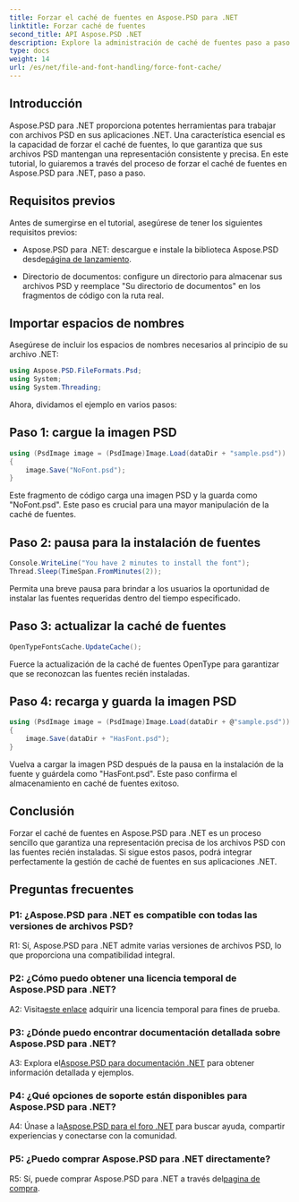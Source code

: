 ```yaml
---
title: Forzar el caché de fuentes en Aspose.PSD para .NET
linktitle: Forzar caché de fuentes
second_title: API Aspose.PSD .NET
description: Explore la administración de caché de fuentes paso a paso en Aspose.PSD para .NET. Garantice una representación precisa con esta poderosa biblioteca .NET.
type: docs
weight: 14
url: /es/net/file-and-font-handling/force-font-cache/
---
```

## Introducción

Aspose.PSD para .NET proporciona potentes herramientas para trabajar con archivos PSD en sus aplicaciones .NET. Una característica esencial es la capacidad de forzar el caché de fuentes, lo que garantiza que sus archivos PSD mantengan una representación consistente y precisa. En este tutorial, lo guiaremos a través del proceso de forzar el caché de fuentes en Aspose.PSD para .NET, paso a paso.

## Requisitos previos

Antes de sumergirse en el tutorial, asegúrese de tener los siguientes requisitos previos:

- Aspose.PSD para .NET: descargue e instale la biblioteca Aspose.PSD desde[página de lanzamiento](https://releases.aspose.com/psd/net/).

- Directorio de documentos: configure un directorio para almacenar sus archivos PSD y reemplace "Su directorio de documentos" en los fragmentos de código con la ruta real.

## Importar espacios de nombres

Asegúrese de incluir los espacios de nombres necesarios al principio de su archivo .NET:

```csharp
using Aspose.PSD.FileFormats.Psd;
using System;
using System.Threading;
```

Ahora, dividamos el ejemplo en varios pasos:

## Paso 1: cargue la imagen PSD

```csharp
using (PsdImage image = (PsdImage)Image.Load(dataDir + "sample.psd"))
{
    image.Save("NoFont.psd");
}
```

Este fragmento de código carga una imagen PSD y la guarda como "NoFont.psd". Este paso es crucial para una mayor manipulación de la caché de fuentes.

## Paso 2: pausa para la instalación de fuentes

```csharp
Console.WriteLine("You have 2 minutes to install the font");
Thread.Sleep(TimeSpan.FromMinutes(2));
```

Permita una breve pausa para brindar a los usuarios la oportunidad de instalar las fuentes requeridas dentro del tiempo especificado.

## Paso 3: actualizar la caché de fuentes

```csharp
OpenTypeFontsCache.UpdateCache();
```

Fuerce la actualización de la caché de fuentes OpenType para garantizar que se reconozcan las fuentes recién instaladas.

## Paso 4: recarga y guarda la imagen PSD

```csharp
using (PsdImage image = (PsdImage)Image.Load(dataDir + @"sample.psd"))
{
    image.Save(dataDir + "HasFont.psd");
}
```

Vuelva a cargar la imagen PSD después de la pausa en la instalación de la fuente y guárdela como "HasFont.psd". Este paso confirma el almacenamiento en caché de fuentes exitoso.

## Conclusión

Forzar el caché de fuentes en Aspose.PSD para .NET es un proceso sencillo que garantiza una representación precisa de los archivos PSD con las fuentes recién instaladas. Si sigue estos pasos, podrá integrar perfectamente la gestión de caché de fuentes en sus aplicaciones .NET.

## Preguntas frecuentes

### P1: ¿Aspose.PSD para .NET es compatible con todas las versiones de archivos PSD?

R1: Sí, Aspose.PSD para .NET admite varias versiones de archivos PSD, lo que proporciona una compatibilidad integral.

### P2: ¿Cómo puedo obtener una licencia temporal de Aspose.PSD para .NET?

 A2: Visita[este enlace](https://purchase.aspose.com/temporary-license/) adquirir una licencia temporal para fines de prueba.

### P3: ¿Dónde puedo encontrar documentación detallada sobre Aspose.PSD para .NET?

 A3: Explora el[Aspose.PSD para documentación .NET](https://reference.aspose.com/psd/net/) para obtener información detallada y ejemplos.

### P4: ¿Qué opciones de soporte están disponibles para Aspose.PSD para .NET?

 A4: Únase a la[Aspose.PSD para el foro .NET](https://forum.aspose.com/c/psd/34) para buscar ayuda, compartir experiencias y conectarse con la comunidad.

### P5: ¿Puedo comprar Aspose.PSD para .NET directamente?

 R5: Sí, puede comprar Aspose.PSD para .NET a través del[pagina de compra](https://purchase.aspose.com/buy).